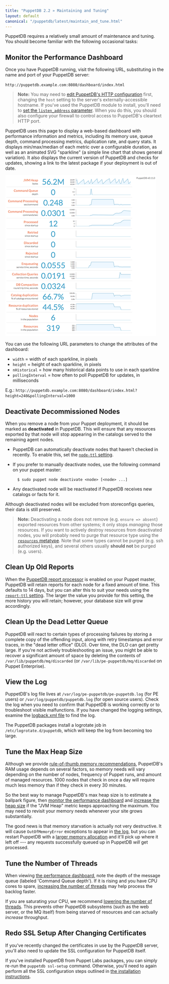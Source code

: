 ```yaml
---
title: "PuppetDB 2.2 » Maintaining and Tuning"
layout: default
canonical: "/puppetdb/latest/maintain_and_tune.html"
---
```


[configure_jetty]: ./configure.html#jetty-http-settings
[configure_heap]: ./configure.html#configuring-the-java-heap-size
[threads]: ./configure.html#command-processing-settings
[memrec]: ./scaling_recommendations.html#bottleneck-java-heap-size
[puppetdb_report_processor]: ./connect_puppet_master.html#enabling-report-storage
[node_ttl]: ./configure.html#node-ttl
[report_ttl]: ./configure.html#report-ttl
[resources_type]: /references/latest/type.html#resources
[logback]: ./configure.html#the-logback-logging-config-file
[dashboard]: #monitor-the-performance-dashboard

PuppetDB requires a relatively small amount of maintenance and tuning. You should become familiar with the following occasional tasks:

## Monitor the Performance Dashboard

Once you have PuppetDB running, visit the following URL, substituting in the name and port of your PuppetDB server:

`http://puppetdb.example.com:8080/dashboard/index.html`

> **Note:** You may need to [edit PuppetDB's HTTP configuration][configure_jetty] first, changing the `host` setting to the server's externally-accessible hostname.  If you've used the PuppetDB module to install, you'll need to [set the `listen_address` parameter](./install_via_module.html#step-2-assign-classes-to-nodes).  When you do this, you should also configure your firewall to control access to PuppetDB's cleartext HTTP port.

PuppetDB uses this page to display a web-based dashboard with performance information and metrics, including its memory use, queue depth, command processing metrics, duplication rate, and query stats. It displays min/max/median of each metric over a configurable duration, as well as an animated SVG "sparkline" (a simple line chart that shows general variation). It also displays the current version of PuppetDB and checks for updates, showing a link to the latest package if your deployment is out of date.

[![Screenshot of the performance dashboard](./images/perf-dash-small.png)](./images/perf-dash-large.png)

You can use the following URL parameters to change the attributes of the dashboard:

* `width` = width of each sparkline, in pixels
* `height` = height of each sparkline, in pixels
* `nHistorical` = how many historical data points to use in each sparkline
* `pollingInterval` = how often to poll PuppetDB for updates, in milliseconds

E.g.: `http://puppetdb.example.com:8080/dashboard/index.html?height=240&pollingInterval=1000`

## Deactivate Decommissioned Nodes

When you remove a node from your Puppet deployment, it should be marked as **deactivated** in PuppetDB. This will ensure that any resources exported by that node will stop appearing in the catalogs served to the remaining agent nodes.

* PuppetDB can automatically deactivate nodes that haven't checked in recently. To enable this, set the [`node-ttl` setting][node_ttl].
* If you prefer to manually deactivate nodes, use the following command on your puppet master:

        $ sudo puppet node deactivate <node> [<node> ...]
* Any deactivated node will be reactivated if PuppetDB receives new catalogs or facts for it.

Although deactivated nodes will be excluded from storeconfigs queries, their data is still preserved.

> **Note:** Deactivating a node does not remove (e.g. `ensure => absent`) exported resources from other systems; it only stops _managing_ those resources. If you want to actively destroy resources from deactivated nodes, you will probably need to purge that resource type using the [`resources` metatype][resources_type]. Note that some types cannot be purged (e.g. ssh authorized keys), and several others usually **should not** be purged (e.g. users).

## Clean Up Old Reports

When the [PuppetDB report processor][puppetdb_report_processor] is enabled on your Puppet master, PuppetDB will retain reports for each node for a fixed amount of time.  This defaults to 14 days, but you can alter this to suit your needs using the [`report-ttl` setting][report_ttl].  The larger the value you provide for this setting, the more history you will retain; however, your database size will grow accordingly.

## Clean Up the Dead Letter Queue

PuppetDB will react to certain types of processing failures by storing a complete copy of the offending input, along with retry timestamps and error traces, in the "dead letter office" (DLO). Over time, the DLO can get pretty large. If you're not actively troubleshooting an issue, you might be able to recover a significant amount of space by deleting the contents of `/var/lib/puppetdb/mq/discarded` (or `/var/lib/pe-puppetdb/mq/discarded` on Puppet Enterprise).

## View the Log

PuppetDB's log file lives at `/var/log/pe-puppetdb/pe-puppetdb.log` (for PE users) or `/var/log/puppetdb/puppetdb.log` (for open source users). Check the log when you need to confirm that PuppetDB is working correctly or to troubleshoot visible malfunctions. If you have changed the logging settings, examine the [logback.xml file][logback] to find the log.

The PuppetDB packages install a logrotate job in `/etc/logrotate.d/puppetdb`, which will keep the log from becoming too large.

## Tune the Max Heap Size

Although we provide [rule-of-thumb memory recommendations][memrec], PuppetDB's RAM usage depends on several factors, so memory needs will vary depending on the number of nodes, frequency of Puppet runs, and amount of managed resources. 1000 nodes that check in once a day will require much less memory than if they check in every 30 minutes.

So the best way to manage PuppetDB's max heap size is to estimate a ballpark figure, then [monitor the performance dashboard][dashboard] and [increase the heap size][configure_heap] if the "JVM Heap" metric keeps approaching the maximum. You may need to revisit your memory needs whenever your site grows substantially.

The good news is that memory starvation is actually not very destructive. It will cause `OutOfMemoryError` exceptions to appear in [the log](#view-the-log), but you can restart PuppetDB with a [larger memory allocation][configure_heap] and it'll pick up where it left off --- any requests successfully queued up in PuppetDB *will* get processed.

## Tune the Number of Threads

When viewing [the performance dashboard][dashboard], note the depth of the message queue (labeled 'Command Queue depth'). If it is rising and you have CPU cores to spare, [increasing the number of threads][threads] may help process the backlog faster.

If you are saturating your CPU, we recommend [lowering the number of threads][threads].  This prevents other PuppetDB subsystems (such as the web server, or the MQ itself) from being starved of resources and can actually _increase_ throughput.

## Redo SSL Setup After Changing Certificates

If you've recently changed the certificates in use by the PuppetDB server, you'll also need to update the SSL configuration for PuppetDB itself.

If you've installed PuppetDB from Puppet Labs packages, you can simply re-run the `puppetdb ssl-setup` command. Otherwise, you'll need to again perform all the SSL configuration steps outlined in [the installation instructions](./install_from_source.html).
